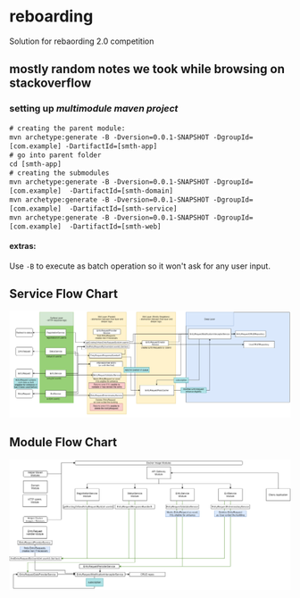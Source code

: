 # reboarding
Solution for rebaording 2.0 competition

## mostly random notes we took while browsing on stackoverflow
### setting up *multimodule maven project*
```
# creating the parent module:
mvn archetype:generate -B -Dversion=0.0.1-SNAPSHOT -DgroupId=[com.example] -DartifactId=[smth-app]
# go into parent folder
cd [smth-app]
# creating the submodules
mvn archetype:generate -B -Dversion=0.0.1-SNAPSHOT -DgroupId=[com.example]  -DartifactId=[smth-domain]
mvn archetype:generate -B -Dversion=0.0.1-SNAPSHOT -DgroupId=[com.example]  -DartifactId=[smth-service]
mvn archetype:generate -B -Dversion=0.0.1-SNAPSHOT -DgroupId=[com.example]  -DartifactId=[smth-web]
```
#### extras:
Use `-B` to execute as batch operation so it won't ask for any user input.

## Service Flow Chart
<img src=".readme/serviceFlowChart.png"/>

## Module Flow Chart
<img src=".readme/moduleFlowChart.png"/>

